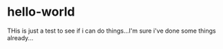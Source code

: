 # hello-world
THis is just a test to see if i can do things...I'm sure i've done some things already...
